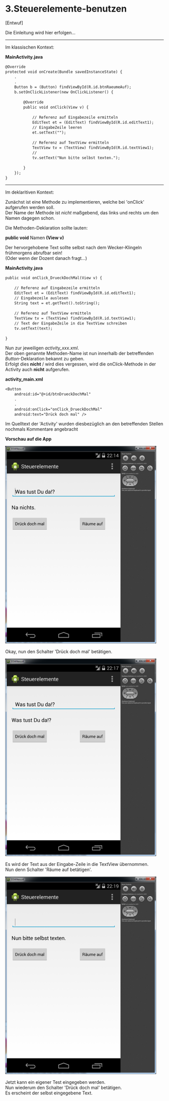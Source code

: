 # 3.Steuerelemente-benutzen

[Entwuf]

Die Einleitung wird hier erfolgen...

----

Im klassischen Kontext:

**MainActivity.java**

	@Override
	protected void onCreate(Bundle savedInstanceState) {
		.
		.
		Button b = (Button) findViewById(R.id.btnRaeumeAuf);
		b.setOnClickListener(new OnClickListener() {
			
			@Override
			public void onClick(View v) {

				// Referenz auf Eingabezeile ermitteln  
				EditText et = (EditText) findViewById(R.id.editText1);
				// EingabeZeile leeren
				et.setText("");

				// Referenz auf TextView ermitteln
				TextView tv = (TextView) findViewById(R.id.textView1);
				// 
				tv.setText("Nun bitte selbst texten.");
				
			}
		});
	}
----

Im deklaritiven Kontext:

Zunächst ist eine Methode zu implementieren, welche bei 'onClick' aufgerufen werden soll.  
Der Name der Methode ist _nicht_ maßgebend, das links und rechts um den Namen dagegen schon.  

Die Methoden-Deklaration sollte lauten:

__public void__ Namen __(View v)__

Der hervorgehobene Text sollte selbst nach dem Wecker-Klingeln frühmorgens abrufbar sein!  
(Oder wenn der Dozent danach fragt...) 

**MainActivity.java**

	public void onClick_DrueckDochMal(View v) {
		
		// Referenz auf Eingabezeile ermitteln  
		EditText et = (EditText) findViewById(R.id.editText1);
		// Eingabezeile auslesen
		String text = et.getText().toString();

		// Referenz auf TextView ermitteln
		TextView tv = (TextView) findViewById(R.id.textView1);
		// Text der EingabeZeile in die TextView schreiben
		tv.setText(text);
		
	}

Nun zur jeweiligen *activity_xxx.xml*.  
Der oben genannte Methoden-Name ist nun innerhalb der betreffenden _Button_-Deklaration bekannt zu geben.  
Erfolgt dies __nicht__ / wird dies vergessen, wird die onClick-Methode in der Activity auch __nicht__  aufgerufen.

**activity_main.xml**

    <Button
        android:id="@+id/btnDrueckDochMal"
		.
		.
        android:onClick="onClick_DrueckDochMal"
        android:text="Drück doch mal" />

Im Quelltext der 'Activity' wurden diesbezüglich an den betreffenden Stellen nochmals Kommentare angebracht


__Vorschau auf die App__

![Image](./readme-img/steuerelemente-start.png)

Okay, nun den Schalter 'Drück doch mal' betätigen.

![Image](./readme-img/steuerelemente-next.png)

Es wird der Text aus der Eingabe-Zeile in die TextView übernommen.  
Nun denn Schalter 'Räume auf betätigen'.

![Image](./readme-img/steuerelemente-third.png)

Jetzt kann ein eigener Test eingegeben werden.  
Nun wiederum den Schalter 'Drück doch mal' betätigen.  
Es erscheint der selbst eingegebene Text. 
